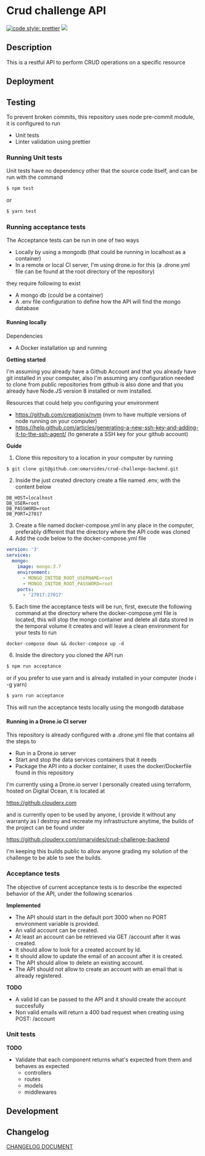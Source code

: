 # Crud challenge API

[![code style: prettier](https://img.shields.io/badge/code_style-prettier-ff69b4.svg)](https://github.com/prettier/prettier)
[![](https://github.clouderx.com/api/badges/omarvides/crud-challenge-backend/status.svg)](https://github.clouderx.com/omarvides/crud-challenge-backend)

## Description

This is a restful API to perform CRUD operations on a specific resource

## Deployment

## Testing

To prevent broken commits, this repository uses node pre-commit module, it is configured to run

- Unit tests
- Linter validation using prettier

### Running Unit tests

Unit tests have no dependency other that the source code itself, and can be run with the command

```bash
$ npm test
```

or

```bash
$ yarn test
```

### Running acceptance tests

The Acceptance tests can be run in one of two ways

- Locally by using a mongodb (that could be running in localhost as a container)
- In a remote or local CI server, I'm using drone.io for this (a .drone.yml file can be found at the root directory of the repository)

they require following to exist

- A mongo db (could be a container)
- A .env file configuration to define how the API will find the mongo database

#### Running locally

Dependencies

- A Docker installation up and running

**Getting started**

I'm assuming you already have a Github Account and that you already have git installed in your computer, also I'm assuming any configuration needed
to clone from public repositories from github is also done and that you already have Node.JS version 8 installed or nvm installed.

Resources that could help you configuring your environment

- https://github.com/creationix/nvm (nvm to have multiple versions of node running on your computer)
- https://help.github.com/articles/generating-a-new-ssh-key-and-adding-it-to-the-ssh-agent/ (to generate a SSH key for your github account)

**Guide**

1. Clone this repository to a location in your computer by running

```bash
$ git clone git@github.com:omarvides/crud-challenge-backend.git
```

2. Inside the just created directory create a file named .env, with the content below

```
DB_HOST=localhost
DB_USER=root
DB_PASSWORD=root
DB_PORT=27017
```

3. Create a file named docker-compose.yml in any place in the computer, preferably different that the directory where the API code was cloned
4. Add the code below to the docker-compose.yml file

```yaml
version: '3'
services:
  mongo:
    image: mongo:3.7
    environment:
      - MONGO_INITDB_ROOT_USERNAME=root
      - MONGO_INITDB_ROOT_PASSWORD=root
    ports:
      - '27017:27017'
```

5. Each time the acceptance tests will be run, first, execute the following command at the directory where the docker-compose.yml file is located,
   this will stop the mongo container and delete all data stored in the temporal volume it creates and will leave a clean environment for your tests to run

```
docker-compose down && docker-compose up -d
```

6. Inside the directory you cloned the API run

```bash
$ npm run acceptance
```

or if you prefer to use yarn and is already installed in your computer (node i -g yarn)

```bash
$ yarn run acceptance
```

This will run the acceptance tests locally using the mongodb database

#### Running in a Drone.io CI server

This repository is already configured with a .drone.yml file that contains all the steps to

- Run in a Drone.io server
- Start and stop the data services containers that it needs
- Package the API into a docker container, it uses the docker/Dockerfile found in this repository

I'm currently using a Drone.io server I personally created using terraform, hosted on Digital Ocean, it is located at

https://github.clouderx.com

and is currently open to be used by anyone, I provide it without any warranty as I destroy and recreate my infrastructure
anytime, the builds of the project can be found under

https://github.clouderx.com/omarvides/crud-challenge-backend

I'm keeping this builds public to allow anyone grading my solution of the challenge to be able to see the builds.

### Acceptance tests

The objective of current acceptance tests is to describe the expected behavior of the API, under the following scenarios

**Implemented**

- The API should start in the default port 3000 when no PORT environment variable is provided.
- An valid account can be created.
- At least an account can be retrieved via GET /account after it was created.
- It should allow to look for a created account by Id.
- It should allow to update the email of an account after it is created.
- The API should allow to delete an existing account.
- The API should not allow to create an account with an email that is already registered.

**TODO**

- A valid Id can be passed to the API and it should create the account succesfully
- Non valid emails will return a 400 bad request when creating using POST: /account

### Unit tests

**TODO**

- Validate that each component returns what's expected from them and behaves as expected
  - controllers
  - routes
  - models
  - middlewares

## Development

## Changelog

[CHANGELOG DOCUMENT](CHANGELOG.md)

```

```
